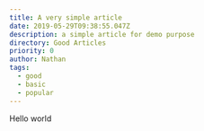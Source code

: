 ```yaml
---
title: A very simple article
date: 2019-05-29T09:38:55.047Z
description: a simple article for demo purpose
directory: Good Articles
priority: 0
author: Nathan
tags:
  - good
  - basic
  - popular
---
```

Hello world
